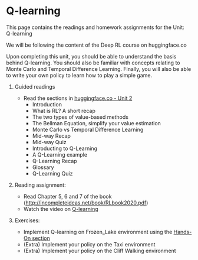 # Q-learning

This page contains the readings and homework assignments for the Unit: Q-learning

We will be following the content of the Deep RL course on huggingface.co

Upon completing this unit, you should be able to understand the basis behind Q-learning. You should also be familiar with concepts relating to Monte Carlo and Temporal Difference Learning. Finally, you will also be able to write your own policy to learn how to play a simple game.

1. Guided readings
    * Read the sections in [huggingface.co - Unit 2](https://huggingface.co/learn/deep-rl-course/unit2/introduction?fw=pt)
        * Introduction
        * What is RL? A short recap
        * The two types of value-based methods
        * The Bellman Equation, simplify your value estimation
        * Monte Carlo vs Temporal Difference Learning
        * Mid-way Recap
        * Mid-way Quiz
        * Introducting to Q-Learning
        * A Q-Learning example
        * Q-Learning Recap
        * Glossary
        * Q-Learning Quiz

2. Reading assignment:
    * Read Chapter 5, 6 and 7 of the book (http://incompleteideas.net/book/RLbook2020.pdf)
    * Watch the video on [Q-learning](https://youtu.be/Psrhxy88zww)
  
3. Exercises:
    * Implement Q-learning on Frozen_Lake environment using the [Hands-On section](https://huggingface.co/learn/deep-rl-course/unit2/hands-on)
    * (Extra) Implement your policy on the Taxi environment
    * (Extra) Implement your policy on the Cliff Walking environment